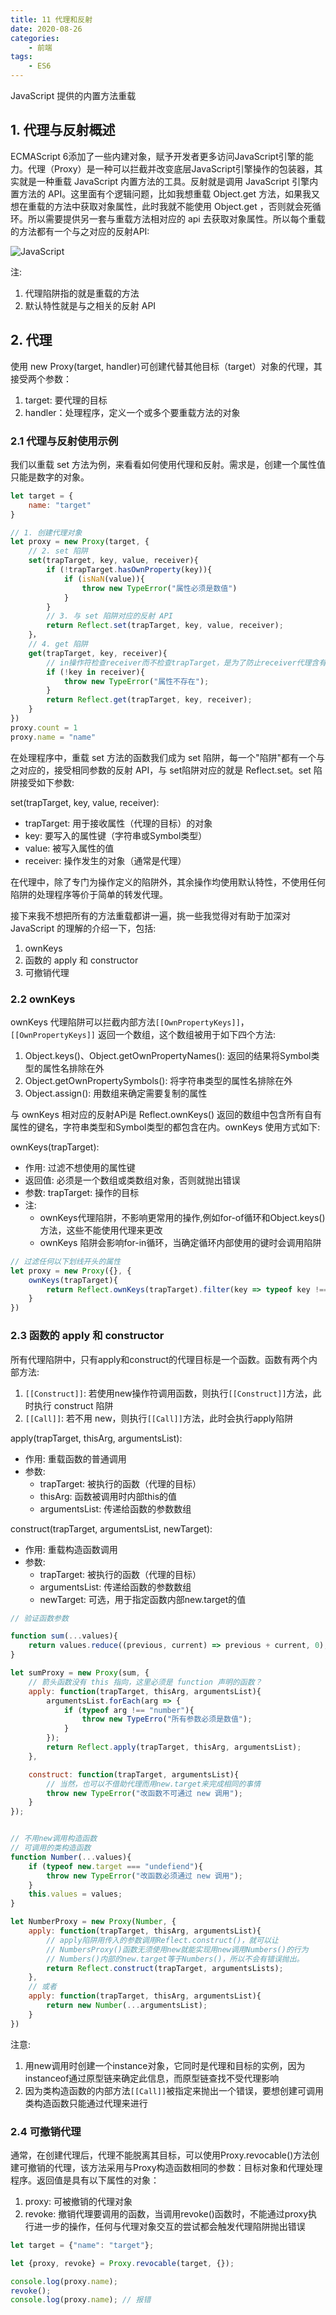 ```yaml
---
title: 11 代理和反射
date: 2020-08-26
categories:
    - 前端
tags:
	- ES6
---
```


JavaScript 提供的内置方法重载

<!-- more -->

## 1. 代理与反射概述
ECMAScript 6添加了一些内建对象，赋予开发者更多访问JavaScript引擎的能力。代理（Proxy）是一种可以拦截并改变底层JavaScript引擎操作的包装器，其实就是一种重载 JavaScript 内置方法的工具。反射就是调用 JavaScript 引擎内置方法的 API。这里面有个逻辑问题，比如我想重载 Object.get 方法，如果我又想在重载的方法中获取对象属性，此时我就不能使用 Object.get ，否则就会死循环。所以需要提供另一套与重载方法相对应的 api 去获取对象属性。所以每个重载的方法都有一个与之对应的反射API:

![JavaScript](/images/JavaScript/proxy_reflect_map.jpg)

注:
1. 代理陷阱指的就是重载的方法
2. 默认特性就是与之相关的反射 API

## 2. 代理
使用 new Proxy(target, handler)可创建代替其他目标（target）对象的代理，其接受两个参数：
1. target: 要代理的目标
2. handler：处理程序，定义一个或多个要重载方法的对象

### 2.1 代理与反射使用示例
我们以重载 set 方法为例，来看看如何使用代理和反射。需求是，创建一个属性值只能是数字的对象。

```js
let target = {
    name: "target"
}

// 1. 创建代理对象
let proxy = new Proxy(target, {
    // 2. set 陷阱
    set(trapTarget, key, value, receiver){
        if (!trapTarget.hasOwnProperty(key)){
            if (isNaN(value)){
                throw new TypeError("属性必须是数值")
            }
        }
        // 3. 与 set 陷阱对应的反射 API
        return Reflect.set(trapTarget, key, value, receiver);
    }，
    // 4. get 陷阱
    get(trapTarget, key, receiver){
        // in操作符检查receiver而不检查trapTarget，是为了防止receiver代理含有has陷阱
        if (!key in receiver){
            throw new TypeError("属性不存在");
        }
        return Reflect.get(trapTarget, key, receiver);
    }
})
proxy.count = 1
proxy.name = "name"
```

在处理程序中，重载 set 方法的函数我们成为 set 陷阱，每一个"陷阱"都有一个与之对应的，接受相同参数的反射 API，与 set陷阱对应的就是 Reflect.set。set 陷阱接受如下参数:

set(trapTarget, key, value, receiver):
- trapTarget: 用于接收属性（代理的目标）的对象
- key: 要写入的属性键（字符串或Symbol类型）
- value: 被写入属性的值
- receiver: 操作发生的对象（通常是代理）

在代理中，除了专门为操作定义的陷阱外，其余操作均使用默认特性，不使用任何陷阱的处理程序等价于简单的转发代理。

接下来我不想把所有的方法重载都讲一遍，挑一些我觉得对有助于加深对 JavaScript 的理解的介绍一下，包括:
1. ownKeys
2. 函数的 apply 和 constructor
3. 可撤销代理

### 2.2 ownKeys
ownKeys 代理陷阱可以拦截内部方法`[[OwnPropertyKeys]]`，`[[OwnPropertyKeys]]` 返回一个数组，这个数组被用于如下四个方法:
1. Object.keys()、Object.getOwnPropertyNames(): 返回的结果将Symbol类型的属性名排除在外
2. Object.getOwnPropertySymbols(): 将字符串类型的属性名排除在外
3. Object.assign(): 用数组来确定需要复制的属性

与 ownKeys 相对应的反射APi是 Reflect.ownKeys() 返回的数组中包含所有自有属性的键名，字符串类型和Symbol类型的都包含在内。ownKeys 使用方式如下:

ownKeys(trapTarget):
- 作用: 过滤不想使用的属性键
- 返回值: 必须是一个数组或类数组对象，否则就抛出错误
- 参数: trapTarget: 操作的目标
- 注: 
    - ownKeys代理陷阱，不影响更常用的操作,例如for-of循环和Object.keys()方法，这些不能使用代理来更改
    - ownKeys 陷阱会影响for-in循环，当确定循环内部使用的键时会调用陷阱

```js
// 过滤任何以下划线开头的属性
let proxy = new Proxy({}, {
    ownKeys(trapTarget){
        return Reflect.ownKeys(trapTarget).filter(key => typeof key !=== "string" || key[0] !=== "_");
    }
})
```

### 2.3 函数的 apply 和 constructor
所有代理陷阱中，只有apply和construct的代理目标是一个函数。函数有两个内部方法:
1. `[[Construct]]`: 若使用new操作符调用函数，则执行`[[Construct]]`方法，此时执行 construct 陷阱
1. `[[Call]]`: 若不用 new，则执行`[[Call]]`方法，此时会执行apply陷阱

apply(trapTarget, thisArg, argumentsList):
- 作用: 重载函数的普通调用
- 参数: 
    - trapTarget: 被执行的函数（代理的目标）
    - thisArg: 函数被调用时内部this的值
    - argumentsList: 传递给函数的参数数组

construct(trapTarget, argumentsList, newTarget):
- 作用: 重载构造函数调用
- 参数: 
    - trapTarget: 被执行的函数（代理的目标）
    - argumentsList: 传递给函数的参数数组
    - newTarget: 可选，用于指定函数内部new.target的值

```js
// 验证函数参数

function sum(...values){
    return values.reduce((previous, current) => previous + current, 0);
}

let sumProxy = new Proxy(sum, {
    // 箭头函数没有 this 指向，这里必须是 function 声明的函数？
    apply: function(trapTarget, thisArg, argumentsList){
        argumentsList.forEach(arg => {
            if (typeof arg !== "number"){
                throw new TypeErro("所有参数必须是数值");
            }
        });
        return Reflect.apply(trapTarget, thisArg, argumentsList);
    },

    construct: function(trapTarget, argumentsList){
        // 当然，也可以不借助代理而用new.target来完成相同的事情
        throw new TypeError("改函数不可通过 new 调用");
    }
});


// 不用new调用构造函数
// 可调用的类构造函数
function Number(...values){
    if (typeof new.target === "undefiend"){
        throw new TypeError("改函数必须通过 new 调用");
    }
    this.values = values;
}

let NumberProxy = new Proxy(Number, {
    apply: function(trapTarget, thisArg, argumentsList){
        // apply陷阱用传入的参数调用Reflect.construct()，就可以让
        // NumbersProxy()函数无须使用new就能实现用new调用Numbers()的行为
        // Numbers()内部的new.target等于Numbers()，所以不会有错误抛出。
        return Reflect.construct(trapTarget, argumentsLists);
    },
    // 或者
    apply: function(trapTarget, thisArg, argumentsList){
        return new Number(...argumentsList);
    }
})
```
注意:
1. 用new调用时创建一个instance对象，它同时是代理和目标的实例，因为instanceof通过原型链来确定此信息，而原型链查找不受代理影响
2. 因为类构造函数的内部方法`[[Call]]`被指定来抛出一个错误，要想创建可调用类构造函数只能通过代理来进行

### 2.4 可撤销代理
通常，在创建代理后，代理不能脱离其目标，可以使用Proxy.revocable()方法创建可撤销的代理，该方法采用与Proxy构造函数相同的参数：目标对象和代理处理程序。返回值是具有以下属性的对象：
1. proxy: 可被撤销的代理对象
2. revoke: 撤销代理要调用的函数，当调用revoke()函数时，不能通过proxy执行进一步的操作，任何与代理对象交互的尝试都会触发代理陷阱抛出错误

```js
let target = {"name": "target"};

let {proxy, revoke} = Proxy.revocable(target, {});

console.log(proxy.name);
revoke();
console.log(proxy.name); // 报错 
```
